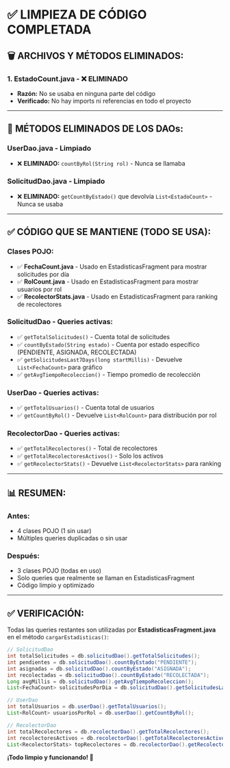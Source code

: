 # ✅ LIMPIEZA DE CÓDIGO COMPLETADA

## 🗑️ **ARCHIVOS Y MÉTODOS ELIMINADOS:**

### **1. EstadoCount.java** - ❌ ELIMINADO
- **Razón:** No se usaba en ninguna parte del código
- **Verificado:** No hay imports ni referencias en todo el proyecto

---

## 🔧 **MÉTODOS ELIMINADOS DE LOS DAOs:**

### **UserDao.java** - Limpiado
- ❌ **ELIMINADO:** `countByRol(String rol)` - Nunca se llamaba

### **SolicitudDao.java** - Limpiado  
- ❌ **ELIMINADO:** `getCountByEstado()` que devolvía `List<EstadoCount>` - Nunca se usaba

---

## ✅ **CÓDIGO QUE SE MANTIENE (TODO SE USA):**

### **Clases POJO:**
- ✅ **FechaCount.java** - Usado en EstadisticasFragment para mostrar solicitudes por día
- ✅ **RolCount.java** - Usado en EstadisticasFragment para mostrar usuarios por rol
- ✅ **RecolectorStats.java** - Usado en EstadisticasFragment para ranking de recolectores

### **SolicitudDao - Queries activas:**
- ✅ `getTotalSolicitudes()` - Cuenta total de solicitudes
- ✅ `countByEstado(String estado)` - Cuenta por estado específico (PENDIENTE, ASIGNADA, RECOLECTADA)
- ✅ `getSolicitudesLast7Days(long startMillis)` - Devuelve `List<FechaCount>` para gráfico
- ✅ `getAvgTiempoRecoleccion()` - Tiempo promedio de recolección

### **UserDao - Queries activas:**
- ✅ `getTotalUsuarios()` - Cuenta total de usuarios
- ✅ `getCountByRol()` - Devuelve `List<RolCount>` para distribución por rol

### **RecolectorDao - Queries activas:**
- ✅ `getTotalRecolectores()` - Total de recolectores
- ✅ `getTotalRecolectoresActivos()` - Solo los activos
- ✅ `getRecolectorStats()` - Devuelve `List<RecolectorStats>` para ranking

---

## 📊 **RESUMEN:**

### **Antes:**
- 4 clases POJO (1 sin usar)
- Múltiples queries duplicadas o sin usar

### **Después:**
- 3 clases POJO (todas en uso)
- Solo queries que realmente se llaman en EstadisticasFragment
- Código limpio y optimizado

---

## ✅ **VERIFICACIÓN:**

Todas las queries restantes son utilizadas por **EstadisticasFragment.java** en el método `cargarEstadisticas()`:

```java
// SolicitudDao
int totalSolicitudes = db.solicitudDao().getTotalSolicitudes();
int pendientes = db.solicitudDao().countByEstado("PENDIENTE");
int asignadas = db.solicitudDao().countByEstado("ASIGNADA");
int recolectadas = db.solicitudDao().countByEstado("RECOLECTADA");
Long avgMillis = db.solicitudDao().getAvgTiempoRecoleccion();
List<FechaCount> solicitudesPorDia = db.solicitudDao().getSolicitudesLast7Days(startMillis);

// UserDao
int totalUsuarios = db.userDao().getTotalUsuarios();
List<RolCount> usuariosPorRol = db.userDao().getCountByRol();

// RecolectorDao
int totalRecolectores = db.recolectorDao().getTotalRecolectores();
int recolectoresActivos = db.recolectorDao().getTotalRecolectoresActivos();
List<RecolectorStats> topRecolectores = db.recolectorDao().getRecolectorStats();
```

**¡Todo limpio y funcionando! 🎉**

